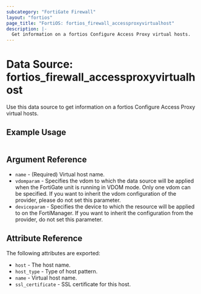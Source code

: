 ```yaml
---
subcategory: "FortiGate Firewall"
layout: "fortios"
page_title: "FortiOS: fortios_firewall_accessproxyvirtualhost"
description: |-
  Get information on a fortios Configure Access Proxy virtual hosts.
---
```


# Data Source: fortios_firewall_accessproxyvirtualhost
Use this data source to get information on a fortios Configure Access Proxy virtual hosts.


## Example Usage

```hcl

```

## Argument Reference

* `name` - (Required) Virtual host name.
* `vdomparam` - Specifies the vdom to which the data source will be applied when the FortiGate unit is running in VDOM mode. Only one vdom can be specified. If you want to inherit the vdom configuration of the provider, please do not set this parameter.
* `deviceparam` - Specifies the device to which the resource will be applied to on the FortiManager. If you want to inherit the configuration from the provider, do not set this parameter.

## Attribute Reference

The following attributes are exported:

* `host` - The host name.
* `host_type` - Type of host pattern.
* `name` - Virtual host name.
* `ssl_certificate` - SSL certificate for this host.
